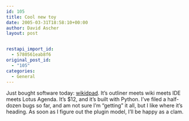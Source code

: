 ```yaml
---
id: 105
title: Cool new toy
date: 2005-03-31T18:58:10+00:00
author: David Ascher
layout: post


restapi_import_id:
  - 5780561eab8f6
original_post_id:
  - "105"
categories:
  - General
---
```

Just bought software today: [wikidpad](http://www.jhorman.org/wikidPad/). It&#8217;s outliner meets wiki meets IDE meets Lotus Agenda. It&#8217;s $12, and it&#8217;s built with Python. I&#8217;ve filed a half-dozen bugs so far, and am not sure I&#8217;m &#8220;getting&#8221; it all, but I like where it&#8217;s heading. As soon as I figure out the plugin model, I&#8217;ll be happy as a clam.